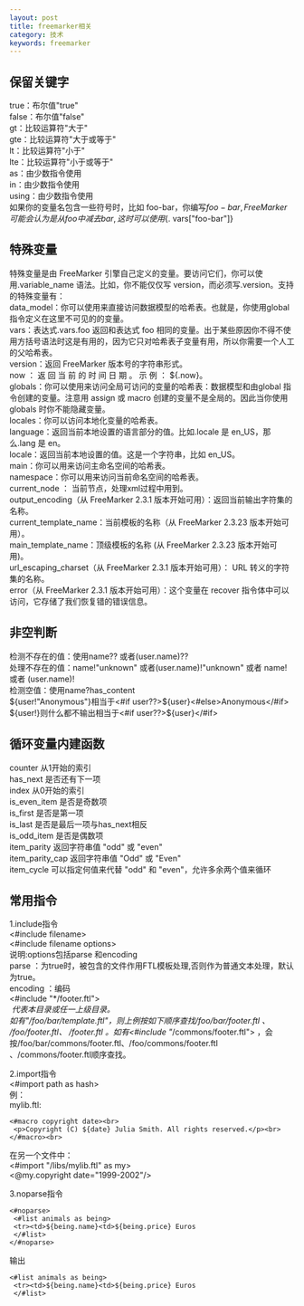 ```yaml
---
layout: post
title: freemarker相关
category: 技术
keywords: freemarker
---
```


## 保留关键字

true：布尔值"true"<br>
false：布尔值"false"<br>
gt：比较运算符"大于"<br>
gte：比较运算符"大于或等于"<br>
lt：比较运算符"小于"<br>
lte：比较运算符"小于或等于"<br>
as：由少数指令使用<br>
in：由少数指令使用<br>
using：由少数指令使用<br>
如果你的变量名包含一些符号时，比如 foo-bar，你编写${foo-bar},FreeMarker 可能会认为是从 foo 中减去 bar,这时可以使用${. vars["foo-bar"]}<br>

## 特殊变量

特殊变量是由 FreeMarker 引擎自己定义的变量。要访问它们，你可以使用.variable\_name 语法。比如，你不能仅仅写 version，而必须写.version。支持的特殊变量有：<br>
data\_model：你可以使用来直接访问数据模型的哈希表。也就是，你使用global 指令定义在这里不可见的的变量。<br>
vars：表达式.vars.foo 返回和表达式 foo 相同的变量。出于某些原因你不得不使用方括号语法时这是有用的，因为它只对哈希表子变量有用，所以你需要一个人工的父哈希表。<br>
version：返回 FreeMarker 版本号的字符串形式。<br>
now ： 返 回 当 前 的 时 间 日 期 。  示 例 ： ${.now}。<br>
globals：你可以使用来访问全局可访问的变量的哈希表：数据模型和由global 指令创建的变量。注意用 assign 或 macro 创建的变量不是全局的。因此当你使用 globals 时你不能隐藏变量。<br>
locales：你可以访问本地化变量的哈希表。<br>
language：返回当前本地设置的语言部分的值。比如.locale 是 en\_US，那么.lang 是 en。<br>
locale：返回当前本地设置的值。这是一个字符串，比如 en\_US。 <br>
main：你可以用来访问主命名空间的哈希表。 <br>
namespace：你可以用来访问当前命名空间的哈希表。<br>
current\_node ： 当前节点，处理xml过程中用到。<br>
output\_encoding（从 FreeMarker 2.3.1 版本开始可用）：返回当前输出字符集的名称。<br>
current\_template\_name：当前模板的名称（从 FreeMarker 2.3.23 版本开始可用）。<br>
main\_template_name：顶级模板的名称 (从 FreeMarker 2.3.23 版本开始可用)。<br>
url\_escaping\_charset（从 FreeMarker 2.3.1 版本开始可用）： URL 转义的字符集的名称。<br>
error（从 FreeMarker 2.3.1 版本开始可用）：这个变量在 recover 指令体中可以访问，它存储了我们恢复错的错误信息。<br>

## 非空判断

检测不存在的值：使用name?? 或者(user.name)??<br>
处理不存在的值：name!"unknown" 或者(user.name)!"unknown" 或者 name! 或者 (user.name)!<br>
检测空值：使用name?has_content<br>
${user!"Anonymous"}相当于<#if user??>${user}<#else>Anonymous</#if><br>
${user!}则什么都不输出相当于<#if user??>${user}</#if><br>

## 循环变量内建函数

counter	从1开始的索引<br>
has\_next	是否还有下一项<br>
index		从0开始的索引<br>
is\_even\_item	是否是奇数项<br>
is\_first	是否是第一项<br>
is\_last	是否是最后一项与has\_next相反<br>
is\_odd\_item	是否是偶数项	<br>
item\_parity	返回字符串值 "odd" 或 "even"<br>
item\_parity\_cap	返回字符串值 "Odd" 或 "Even"<br>
item\_cycle		可以指定何值来代替 "odd" 和 "even"，允许多余两个值来循环<br>

## 常用指令
1.include指令<br>
<#include filename><br>
<#include filename options> <br>
说明:options包括parse 和encoding <br>
    parse ：为true时，被包含的文件作用FTL模板处理,否则作为普通文本处理，默认为true。<br>
    encoding ：编码<br>
<#include "*/footer.ftl"><br>
       *代表本目录或任一上级目录。<br>
       如有"/foo/bar/template.ftl"，则上例按如下顺序查找/foo/bar/footer.ftl 、      /foo/footer.ftl、 /footer.ftl 。如有<#include "*/commons/footer.ftl"> ，会   按/foo/bar/commons/footer.ftl、/foo/commons/footer.ftl 、/commons/footer.ftl顺序查找。<br>

2.import指令<br>
<#import path as hash> <br>
例：<br>
mylib.ftl:<br>
```
<#macro copyright date><br>
 <p>Copyright (C) ${date} Julia Smith. All rights reserved.</p><br>
</#macro><br>
```
在另一个文件中：<br>
<#import "/libs/mylib.ftl" as my> <br>
<@my.copyright date="1999-2002"/> <br>


3.noparse指令
```
<#noparse>
 <#list animals as being>
 <tr><td>${being.name}<td>${being.price} Euros
 </#list>
</#noparse>
```
输出
```
<#list animals as being>
 <tr><td>${being.name}<td>${being.price} Euros
 </#list>
```
